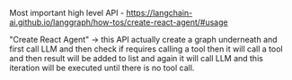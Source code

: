 Most important high level API - https://langchain-ai.github.io/langgraph/how-tos/create-react-agent/#usage

"Create React Agent" -> this API actually create a graph underneath and first call LLM and then check if requires calling a tool then it will call a tool and then result will be added 
to list and again it will call LLM and this iteration will be executed until there is no tool call.

